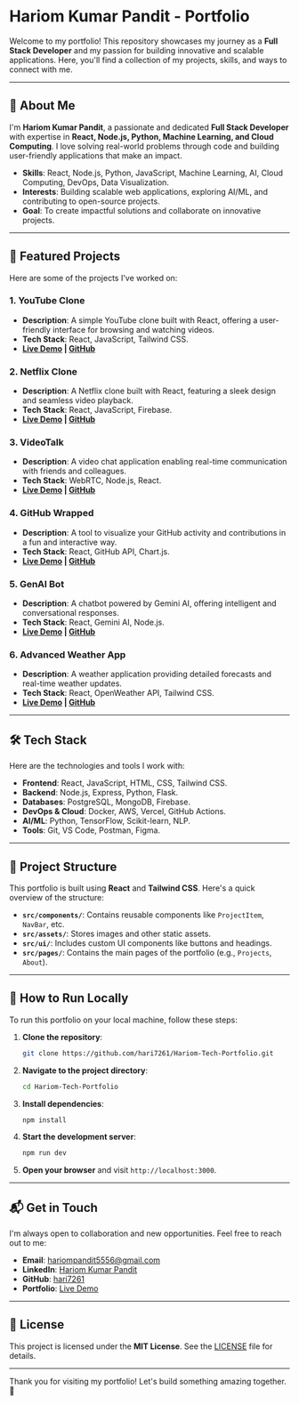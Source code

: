 # Hariom Kumar Pandit - Portfolio

Welcome to my portfolio! This repository showcases my journey as a **Full Stack Developer** and my passion for building innovative and scalable applications. Here, you'll find a collection of my projects, skills, and ways to connect with me.

---

## 🚀 About Me

I'm **Hariom Kumar Pandit**, a passionate and dedicated **Full Stack Developer** with expertise in **React, Node.js, Python, Machine Learning, and Cloud Computing**. I love solving real-world problems through code and building user-friendly applications that make an impact.

- **Skills**: React, Node.js, Python, JavaScript, Machine Learning, AI, Cloud Computing, DevOps, Data Visualization.
- **Interests**: Building scalable web applications, exploring AI/ML, and contributing to open-source projects.
- **Goal**: To create impactful solutions and collaborate on innovative projects.

---

## 🌟 Featured Projects

Here are some of the projects I've worked on:

### 1. **YouTube Clone**
   - **Description**: A simple YouTube clone built with React, offering a user-friendly interface for browsing and watching videos.
   - **Tech Stack**: React, JavaScript, Tailwind CSS.
   - **[Live Demo](https://simple-youtube-clone-nine.vercel.app/) | [GitHub](https://github.com/hari7261/Youtube-Clone)**

### 2. **Netflix Clone**
   - **Description**: A Netflix clone built with React, featuring a sleek design and seamless video playback.
   - **Tech Stack**: React, JavaScript, Firebase.
   - **[Live Demo](https://netflix-cllone.vercel.app/) | [GitHub](https://github.com/hari7261/NetflixClone-)**

### 3. **VideoTalk**
   - **Description**: A video chat application enabling real-time communication with friends and colleagues.
   - **Tech Stack**: WebRTC, Node.js, React.
   - **[Live Demo](https://vid-talk.vercel.app/) | [GitHub](https://github.com/hari7261/VideoTalk)**

### 4. **GitHub Wrapped**
   - **Description**: A tool to visualize your GitHub activity and contributions in a fun and interactive way.
   - **Tech Stack**: React, GitHub API, Chart.js.
   - **[Live Demo](https://github-wrapped-peach.vercel.app/) | [GitHub](https://github.com/hari7261/GitHubWrapped)**

### 5. **GenAI Bot**
   - **Description**: A chatbot powered by Gemini AI, offering intelligent and conversational responses.
   - **Tech Stack**: React, Gemini AI, Node.js.
   - **[Live Demo](https://gemini-chatbot-phi-sage.vercel.app/) | [GitHub](https://github.com/hari7261/GenAI-Bot)**

### 6. **Advanced Weather App**
   - **Description**: A weather application providing detailed forecasts and real-time weather updates.
   - **Tech Stack**: React, OpenWeather API, Tailwind CSS.
   - **[Live Demo](https://advanced-weather-five.vercel.app/) | [GitHub](https://github.com/hari7261/AdvancedWeatherApp)**

---

## 🛠️ Tech Stack

Here are the technologies and tools I work with:

- **Frontend**: React, JavaScript, HTML, CSS, Tailwind CSS.
- **Backend**: Node.js, Express, Python, Flask.
- **Databases**: PostgreSQL, MongoDB, Firebase.
- **DevOps & Cloud**: Docker, AWS, Vercel, GitHub Actions.
- **AI/ML**: Python, TensorFlow, Scikit-learn, NLP.
- **Tools**: Git, VS Code, Postman, Figma.

---

## 📂 Project Structure

This portfolio is built using **React** and **Tailwind CSS**. Here's a quick overview of the structure:

- **`src/components/`**: Contains reusable components like `ProjectItem`, `NavBar`, etc.
- **`src/assets/`**: Stores images and other static assets.
- **`src/ui/`**: Includes custom UI components like buttons and headings.
- **`src/pages/`**: Contains the main pages of the portfolio (e.g., `Projects`, `About`).

---

## 🚀 How to Run Locally

To run this portfolio on your local machine, follow these steps:

1. **Clone the repository**:
   ```bash
   git clone https://github.com/hari7261/Hariom-Tech-Portfolio.git
   ```

2. **Navigate to the project directory**:
   ```bash
   cd Hariom-Tech-Portfolio
   ```

3. **Install dependencies**:
   ```bash
   npm install
   ```

4. **Start the development server**:
   ```bash
   npm run dev
   ```

5. **Open your browser** and visit `http://localhost:3000`.

---

## 📬 Get in Touch

I'm always open to collaboration and new opportunities. Feel free to reach out to me:

- **Email**: hariompandit5556@gmail.com
- **LinkedIn**: [Hariom Kumar Pandit](https://www.linkedin.com/in/hariom-pandit/)
- **GitHub**: [hari7261](https://github.com/hari7261)
- **Portfolio**: [Live Demo](https://hariom-portfolio.vercel.app/)

---

## 📜 License

This project is licensed under the **MIT License**. See the [LICENSE](LICENSE) file for details.

---

Thank you for visiting my portfolio! Let's build something amazing together. 🚀

